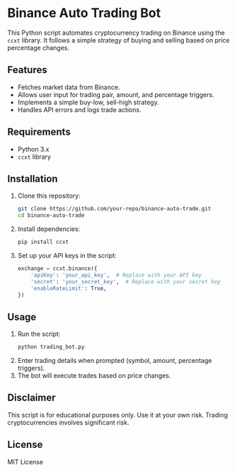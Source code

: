 # Binance Auto Trading Bot

This Python script automates cryptocurrency trading on Binance using the `ccxt` library. It follows a simple strategy of buying and selling based on price percentage changes.

## Features
- Fetches market data from Binance.
- Allows user input for trading pair, amount, and percentage triggers.
- Implements a simple buy-low, sell-high strategy.
- Handles API errors and logs trade actions.

## Requirements
- Python 3.x
- `ccxt` library

## Installation
1. Clone this repository:
   ```sh
   git clone https://github.com/your-repo/binance-auto-trade.git
   cd binance-auto-trade
   ```
2. Install dependencies:
   ```sh
   pip install ccxt
   ```
3. Set up your API keys in the script:
   ```python
   exchange = ccxt.binance({
       'apiKey': 'your_api_key',  # Replace with your API key
       'secret': 'your_secret_key',  # Replace with your secret key
       'enableRateLimit': True,
   })
   ```

## Usage
1. Run the script:
   ```sh
   python trading_bot.py
   ```
2. Enter trading details when prompted (symbol, amount, percentage triggers).
3. The bot will execute trades based on price changes.

## Disclaimer
This script is for educational purposes only. Use it at your own risk. Trading cryptocurrencies involves significant risk.

## License
MIT License
